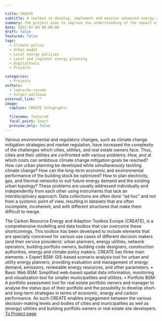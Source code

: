 ```yaml
---

title: CREATE
subtitle: A toolbox to develop, implement and monitor advanced energy and climate goals and strategies
summary: The project aims to improve the understanding of the impact of users on domestic energy use by conducting a pilot study in the HSB Living Lab, and develop a methodology to study the impact of occupants’ physiological and behavioural responses on their home’s energy use.
date: 2022-07-04 00:00:00
draft: false
featured: false
tags:
  - Climate policy
  - Urban model 
  - Local energy policies
  - Local and regional energy planning
  - DigitalTools
  - Projects

categories:
  - Projects
authors:
  - leonardo-rosado
  - holger-wallbaum 
external_link: ""
image:
  caption: CREATE Infographic

  filename: featured
  focal_point: Smart
  preview_only: false
---
```

Various environmental and regulatory changes, such as climate change mitigation strategies and market regulation, have increased the complexity of the challenges which cities, utilities, and real estate owners face. Thus, cities and their utilities are confronted with various problems: How, and at which costs can ambitious climate change mitigation goals be reached? How can urban planning be developed while simultaneously tackling climate change? How can the long-term economic and environmental performance of the building stock be optimized? How to plan electricity, gas, and thermal networks to suit future energy demand and the existing urban topology? These problems are usually addressed individually and independently from each other using instruments that lack an interdisciplinary approach. Data collections are often done “ad hoc” and not from a systemic point of view, resulting in datasets that are often incomplete, incoherent, and with different structures that make them difficult to merge.

The Carbon Resource Energy and Adaption Toolbox Europe (CREATE), is a comprehensive modelling and data toolbox that can overcome these shortcomings. This toolbox has been developed to include elements that are specially conceived for various use cases of different decision makers (and their service providers): urban planners, energy utilities, network operators, building portfolio owners, building code designers, construction authorities, energy and climate policy makers. CREATE has three main elements: • Expert BSM: GIS-based scenario analysis tool for urban and utility energy planners, providing evaluation and management of energy demand, emissions, renewable energy resources, and other parameters. • Basic Web BSM: Simplified web-based spatial data information, monitoring and visualization tool for smaller municipalities and utilities. • Portfolio BSM: A portfolio assessment tool for real estate portfolio owners and manager to analyse the status quo of their portfolio and the possibility to develop short- and long-term strategies in terms of economic, energy and carbon performance. As such CREATE enables engagement between the various decision-making levels and bodies of cities and municipalities as well as (energy) utilities and building portfolio owners or real estate site developers.
[To Project page](https://research.chalmers.se/en/publication/517254)
